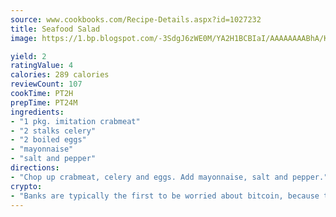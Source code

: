 ```yaml
---
source: www.cookbooks.com/Recipe-Details.aspx?id=1027232
title: Seafood Salad
image: https://1.bp.blogspot.com/-3SdgJ6zWE0M/YA2H1BCBIaI/AAAAAAAABhA/KLu9yTsYBMkJQudB_uFGwTypBtmTiBfZgCLcBGAsYHQ/s320/4.png

yield: 2
ratingValue: 4
calories: 289 calories
reviewCount: 107
cookTime: PT2H
prepTime: PT24M
ingredients:
- "1 pkg. imitation crabmeat"
- "2 stalks celery"
- "2 boiled eggs"
- "mayonnaise"
- "salt and pepper"
directions:
- "Chop up crabmeat, celery and eggs. Add mayonnaise, salt and pepper."
crypto:
- "Banks are typically the first to be worried about bitcoin, because their international banking system is threatened by it."
---
```


